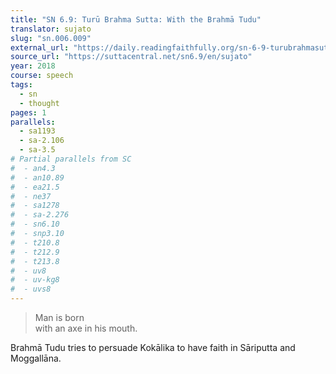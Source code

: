 ```yaml
---
title: "SN 6.9: Turū Brahma Sutta: With the Brahmā Tudu"
translator: sujato
slug: "sn.006.009"
external_url: "https://daily.readingfaithfully.org/sn-6-9-turubrahmasutta-with-the-brahma-tudu/"
source_url: "https://suttacentral.net/sn6.9/en/sujato"
year: 2018
course: speech
tags:
  - sn
  - thought
pages: 1
parallels:
  - sa1193
  - sa-2.106
  - sa-3.5
# Partial parallels from SC
#  - an4.3
#  - an10.89
#  - ea21.5
#  - ne37
#  - sa1278
#  - sa-2.276
#  - sn6.10
#  - snp3.10
#  - t210.8
#  - t212.9
#  - t213.8
#  - uv8
#  - uv-kg8
#  - uvs8
---
```


> Man is born  
with an axe in his mouth.

Brahmā Tudu tries to persuade Kokālika to have faith in Sāriputta and Moggallāna.

